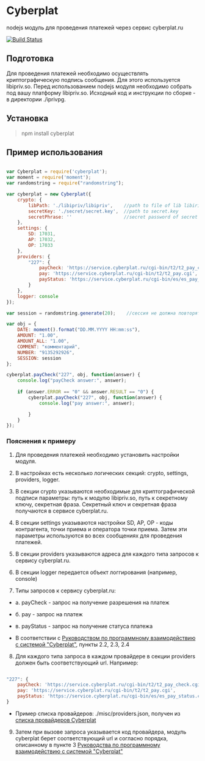 # Cyberplat 

nodejs модуль для проведения платежей через сервис cyberplat.ru

[![Build Status](https://travis-ci.org/antirek/cyberplat.svg?branch=master)](https://travis-ci.org/antirek/cyberplat)

## Подготовка

Для проведения платежей необходимо осуществлять криптографическую подпись сообщения. Для этого используется libipriv.so. Перед использованием nodejs модуля необходимо собрать под вашу платформу libipriv.so. Исходный код и инструкции по сборке - в директории ./iprivpg.


## Установка

> npm install cyberplat 


## Пример использования

`````javascript

var Cyberplat = require('cyberplat');
var moment = require('moment');
var randomstring = require("randomstring");

var cyberplat = new Cyberplat({
    crypto: {
        libPath: './libipriv/libipriv',    //path to file of lib libiriv
        secretKey: './secret/secret.key',  //path to secret.key
        secretPhrase: ''                   //secret password of secret key
    },
    settings: {
        SD: 17031,
        AP: 17032,
        OP: 17033
    },
    providers: {
        "227": {
            payCheck: 'https://service.cyberplat.ru/cgi-bin/t2/t2_pay_check.cgi',
            pay: 'https://service.cyberplat.ru/cgi-bin/t2/t2_pay.cgi',
            payStatus: 'https://service.cyberplat.ru/cgi-bin/es/es_pay_status.cgi'
        }
    },
    logger: console                  
});

var session = randomstring.generate(20);    //сессия не должна повторяться

var obj = {
    DATE: moment().format("DD.MM.YYYY HH:mm:ss"),
    AMOUNT: "1.00",
    AMOUNT_ALL: "1.00",
    COMMENT: "комментарий",
    NUMBER: "9135292926",
    SESSION: session
};

cyberplat.payCheck("227", obj, function(answer) {
    console.log("payCheck answer:", answer);
    
    if (answer.ERROR == "0" && answer.RESULT == "0") {
        cyberplat.payCheck("227", obj, function(answer) {
            console.log("pay answer:", answer);

        }
    }
});

`````

### Пояснения к примеру

1. Для проведения платежей необходимо установить настройки модуля.

2. В настройках есть несколько логических секций: crypto, settings, providers, logger.

3. В секции crypto указываются необходимые для криптографической подписи параметры: путь к модулю libipriv.so, путь к секретному ключу, секретная фраза. Секретный ключ и секретная фраза получаются в сервисе cyberplat.ru.

4. В секции settings указываются настройки SD, AP, OP - коды контрагента, точки приема и оператора точки приема. Затем эти параметры используются во всех сообщениях для проведения платежей.

5. В секции providers указываются адреса для каждого типа запросов к сервису cyberplat.ru.

6. В секции logger передается объект логгирования (например, console)

7. Типы запросов к сервису cyberplat.ru:

- а. payCheck - запрос на получение разрешения на платеж

- б. pay - запрос на платеж

- в. payStatus - запрос на получение статуса платежа


* В соответствии с [Руководством по программному взаимодействию с системой "Cyberplat"](http://www.cyberplat.ru/download/API_CyberPlat.pdf), пункты 2.2, 2.3, 2.4


8. Для каждого типа запроса в каждом провайдере в секции providers должен быть соответствующий url. Например: 

`````javascript

"227": {
    payCheck: 'https://service.cyberplat.ru/cgi-bin/t2/t2_pay_check.cgi',
    pay: 'https://service.cyberplat.ru/cgi-bin/t2/t2_pay.cgi',
    payStatus: 'https://service.cyberplat.ru/cgi-bin/es/es_pay_status.cgi'
}

`````

* Пример списка провайдеров: ./misc/providers.json, получен из [списка провайдеров Cyberplat](https://service.cyberplat.ru/cgi-bin/view_stat.utf/help.cgi)

9. Затем при вызове запроса указывается код провайдера, модуль cyberplat берет соответствующий url и согласно порядка, описанному в пункте 3 [Руководства по программному взаимодействию с системой "Cyberplat"](http://www.cyberplat.ru/download/API_CyberPlat.pdf)


